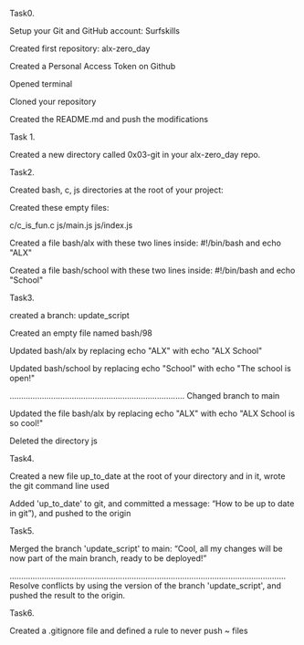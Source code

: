 Task0.

Setup your Git and GitHub account: Surfskills

Created first repository: alx-zero_day

Created a Personal Access Token on Github

Opened terminal

Cloned your repository

Created the README.md and push the modifications

Task 1.

Created a new directory called 0x03-git in your alx-zero_day repo.

Task2.

Created bash, c, js directories at the root of your project: 

Created these empty files:

c/c_is_fun.c
js/main.js
js/index.js

Created a file bash/alx with these two lines inside: #!/bin/bash and echo "ALX"

Created a file bash/school with these two lines inside: #!/bin/bash and echo "School"

Task3.

created a branch: update_script

Created an empty file named bash/98

Updated bash/alx by replacing echo "ALX" with echo "ALX School"

Updated bash/school by replacing echo "School" with echo "The school is open!"

............................................................................
Changed branch to main

Updated the file bash/alx by replacing echo "ALX" with echo "ALX School is so cool!"

Deleted the directory js

Task4.

Created a new file up_to_date at the root of your directory and in it, wrote the git command line used

Added 'up_to_date' to git, and committed a message: “How to be up to date in git”), and pushed to the origin

Task5.

Merged the branch 'update_script' to main: “Cool, all my changes will be now part of the main branch, ready to be deployed!”

........................................................................................................................
Resolve conflicts by using the version of the branch 'update_script', and pushed the result to the origin.


Task6.

Created a .gitignore file and defined a rule to never push ~ files












